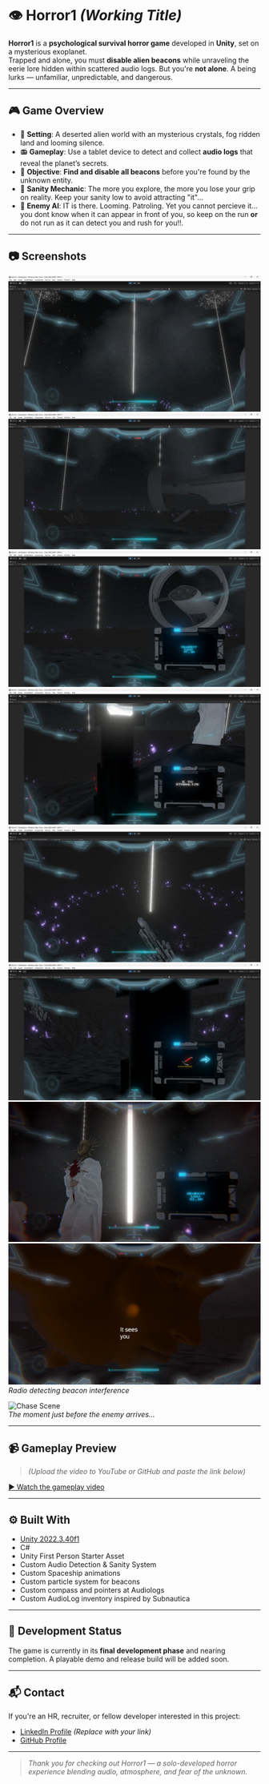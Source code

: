 # 👁️ Horror1 *(Working Title)*

**Horror1** is a **psychological survival horror game** developed in **Unity**, set on a mysterious exoplanet.  
Trapped and alone, you must **disable alien beacons** while unraveling the eerie lore hidden within scattered audio logs. But you're **not alone**. A being lurks — unfamiliar, unpredictable, and dangerous.

---

## 🎮 Game Overview

- 🌌 **Setting**: A deserted alien world with an mysterious crystals, fog ridden land and looming silence.
- 📻 **Gameplay**: Use a tablet device to detect and collect **audio logs** that reveal the planet’s secrets.
- 🔦 **Objective**: **Find and disable all beacons** before you're found by the unknown entity.
- 🧠 **Sanity Mechanic**: The more you explore, the more you lose your grip on reality. Keep your sanity low to avoid attracting "it"...
- 👤 **Enemy AI**: IT is there. Looming. Patroling. Yet you cannot percieve it... you dont know when it can appear in front of you, so keep on the run **or** do not run as it can detect you and rush for you!!.

---

## 📷 Screenshots




![In-Game Screenshot](images/gameplay_01.png)
![In-Game Screenshot](images/gameplay_02.png)
![In-Game Screenshot](images/gameplay_03.png)
![In-Game Screenshot](images/gameplay_04.png)
![In-Game Screenshot](images/gameplay_05.png)
![In-Game Screenshot](images/gameplay_06.png)
![In-Game Screenshot](images/gameplay_07.png)
![In-Game Screenshot](images/gameplay_08.png)
*Radio detecting beacon interference*

![Chase Scene](images/gameplay_09.png)  
*The moment just before the enemy arrives...*

---

## 📹 Gameplay Preview

> *(Upload the video to YouTube or GitHub and paste the link below)*

[▶️ Watch the gameplay video](https://www.youtube.com/watch?v=your_video_link)

---

## ⚙️ Built With

- [Unity 2022.3.40f1](https://unity.com/)
- C#
- Unity First Person Starter Asset
- Custom Audio Detection & Sanity System
- Custom Spaceship animations
- Custom particle system for beacons
- Custom compass and pointers at Audiologs
- Custom AudioLog inventory inspired by Subnautica

---

## 🚧 Development Status

The game is currently in its **final development phase** and nearing completion. A playable demo and release build will be added soon.

---

## 📬 Contact

If you're an HR, recruiter, or fellow developer interested in this project:
- [LinkedIn Profile](http://www.linkedin.com/in/t-daranish) *(Replace with your link)*
- [GitHub Profile](https://github.com/your-username)

---

> *Thank you for checking out Horror1 — a solo-developed horror experience blending audio, atmosphere, and fear of the unknown.*
